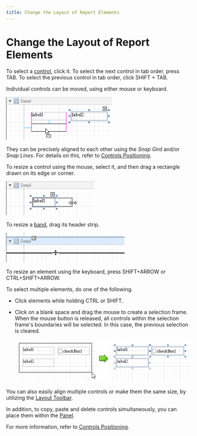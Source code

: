 ```yaml
---
title: Change the Layout of Report Elements
---
```

# Change the Layout of Report Elements
To select a [control](../report-designer-reference/report-controls.md), click it. To select the next control in tab order, press TAB. To select the previous control in tab order, click SHIFT + TAB.

Individual controls can be moved, using either mouse or keyboard.

![RD_SnapGrid_4](../../../../images/img11122.png)

They can be precisely aligned to each other using the _Snap Gird_ and/or _Snap Lines_. For details on this, refer to [Controls Positioning](../create-reports/basic-operations/controls-positioning.md).

To resize a control using the mouse, select it, and then drag a rectangle drawn on its edge or corner.

![ReportLayout-Resizing](../../../../images/img9168.png)

To resize a [band](../report-designer-reference/report-bands.md), drag its header strip.

![ReportLayout-ResizingBands](../../../../images/img11125.png)

To resize an element using the keyboard, press SHIFT+ARROW or CTRL+SHIFT+ARROW.

To select multiple elements, do one of the following.
* Click elements while holding CTRL or SHIFT.
* Click on a blank space and drag the mouse to create a selection frame. When the mouse button is released, all controls within the selection frame's boundaries will be selected. In this case, the previous selection is cleared.
	
	![ReportLayout-Selecting](../../../../images/img11124.png)

You can also easily align multiple controls or make them the same size, by utilizing the [Layout Toolbar](../report-designer-reference/report-designer-ui/layout-toolbar.md).

In addition, to copy, paste and delete controls simultaneously, you can place them within the [Panel](../report-designer-reference/report-controls/panel.md).

For more information, refer to [Controls Positioning](../create-reports/basic-operations/controls-positioning.md).